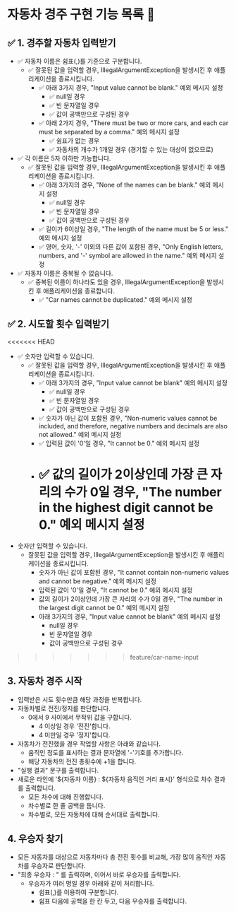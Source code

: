 # 자동차 경주 구현 기능 목록 📜

## ✅ 1. 경주할 자동차 입력받기

- ✅ 자동차 이름은 쉼표(,)를 기준으로 구분합니다.
    - ✅ 잘못된 값을 입력할 경우, IllegalArgumentException을 발생시킨 후 애플리케이션을 종료시킵니다.
        - ✅ 아래 3가지 경우, "Input value cannot be blank." 예외 메시지 설정
            - ✅ null일 경우
            - ✅ 빈 문자열일 경우
            - ✅ 값이 공백만으로 구성된 경우
        - ✅ 아래 2가지 경우, "There must be two or more cars, and each car must be separated by a comma." 예외 메시지 설정
            - ✅ 쉼표가 없는 경우
            - ✅ 자동차의 개수가 1개일 경우 (경기할 수 있는 대상이 없으므로)
- ✅ 각 이름은 5자 이하만 가능합니다.
    - ✅ 잘못된 값을 입력할 경우, IllegalArgumentException을 발생시킨 후 애플리케이션을 종료시킵니다.
        - ✅ 아래 3가지의 경우, "None of the names can be blank." 예외 메시지 설정
            - ✅ null일 경우
            - ✅ 빈 문자열일 경우
            - ✅ 값이 공백만으로 구성된 경우
        - ✅ 길이가 6이상일 경우, "The length of the name must be 5 or less." 예외 메시지 설정
        - ✅ 영어, 숫자, '-' 이외의 다른 값이 포함된 경우, "Only English letters, numbers, and '-' symbol are allowed in the name." 예외
          메시지 설정
- ✅ 자동차 이름은 중복될 수 없습니다.
    - ✅ 중복된 이름이 하나라도 있을 경우, IllegalArgumentException을 발생시킨 후 애플리케이션을 종료합니다.
        - ✅ "Car names cannot be duplicated." 예외 메시지 설정

## ✅ 2. 시도할 횟수 입력받기

<<<<<<< HEAD

- ✅ 숫자만 입력할 수 있습니다.
    - ✅ 잘못된 값을 입력할 경우, IllegalArgumentException을 발생시킨 후 애플리케이션을 종료시킵니다.
        - ✅ 아래 3가지의 경우, "Input value cannot be blank" 예외 메시지 설정
            - ✅ null일 경우
            - ✅ 빈 문자열일 경우
            - ✅ 값이 공백만으로 구성된 경우
        - ✅ 숫자가 아닌 값이 포함된 경우, "Non-numeric values cannot be included, and therefore, negative numbers and decimals are
          also not allowed." 예외 메시지 설정
        - ✅ 입력된 값이 '0'일 경우, "It cannot be 0." 예외 메시지 설정
        - ✅ 값의 길이가 2이상인데 가장 큰 자리의 수가 0일 경우, "The number in the highest digit cannot be 0." 예외 메시지 설정
          =======
- 숫자만 입력할 수 있습니다.
    - 잘못된 값을 입력할 경우, IllegalArgumentException을 발생시킨 후 애플리케이션을 종료시킵니다.
        - 숫자가 아닌 값이 포함된 경우, "It cannot contain non-numeric values and cannot be negative." 예외 메시지 설정
        - 입력된 값이 '0'일 경우, "It cannot be 0." 예외 메시지 설정
        - 값의 길이가 2이상인데 가장 큰 자리의 수가 0일 경우, "The number in the largest digit cannot be 0." 예외 메시지 설정
        - 아래 3가지의 경우, "Input value cannot be blank" 예외 메시지 설정
            - null일 경우
            - 빈 문자열일 경우
            - 값이 공백만으로 구성된 경우

> > > > > > > feature/car-name-input

## 3. 자동차 경주 시작

- 입력받은 시도 횟수만큼 해당 과정을 반복합니다.
- 자동차별로 전진/정지를 판단합니다.
    - 0에서 9 사이에서 무작위 값을 구합니다.
        - 4 이상일 경우 '전진'합니다.
        - 4 미만일 경우 '정지'합니다.
- 자동차가 전진했을 경우 작업할 사항은 아래와 같습니다.
    - 움직인 정도를 표시하는 결과 문자열에 '-'기호를 추가합니다.
    - 해당 자동차의 전진 총횟수에 +1을 합니다.
- "실행 결과" 문구를 출력합니다.
- 새로운 라인에 '${자동차 이름} : ${자동차 움직인 거리 표시}' 형식으로 차수 결과를 출력합니다.
    - 모든 차수에 대해 진행합니다.
    - 차수별로 한 줄 공백을 둡니다.
    - 차수별로, 모든 자동차에 대해 순서대로 출력합니다.

## 4. 우승자 찾기

- 모든 자동차를 대상으로 자동차마다 총 전진 횟수를 비교해, 가장 많이 움직인 자동차를 우승자로 판단합니다.
- "최종 우승자 : " 를 출력하며, 이어서 바로 우승자를 출력합니다.
    - 우승자가 여러 명일 경우 아래와 같이 처리합니다.
        - 쉼표(,)를 이용하여 구분합니다.
        - 쉼표 다음에 공백을 한 칸 두고, 다음 우승자를 출력합니다.